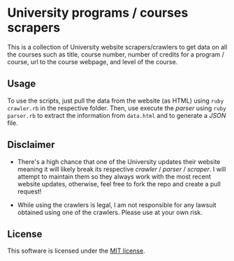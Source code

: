 # University programs / courses scrapers

This is a collection of University website scrapers/crawlers to get data on all the
courses such as title, course number, number of credits for a program / course, url to the
course webpage, and level of the course.

## Usage

To use the scripts, just pull the data from the website (as HTML) using `ruby crawler.rb`
in the respective folder. Then, use execute the *parser* using `ruby parser.rb` to extract
the information from `data.html` and to generate a *JSON* file.

## Disclaimer

- There's a high chance that one of the University updates their website meaning it will
likely break its respective *crawler* / *parser* / *scraper*. I will attempt to maintain
them so they always work with the most recent website updates, otherwise, feel free
to fork the repo and create a pull request!

- While using the crawlers is legal, I am not responsible for any lawsuit obtained using one of the crawlers. Please use at your
own risk.

## License

This software is licensed under the [MIT license](https://opensource.org/licenses/MIT).
